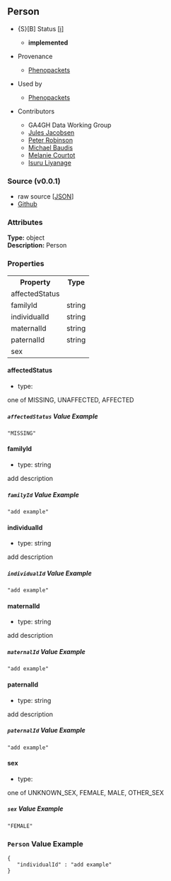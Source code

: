
## Person

* {S}[B] Status  [[i]](https://schemablocks.org/about/sb-status-levels.html)
    - __implemented__

* Provenance  

    - [Phenopackets](https://github.com/phenopackets/phenopacket-schema/blob/master/docs/person.rst)  
* Used by  

    - [Phenopackets](https://github.com/phenopackets/phenopacket-schema/blob/master/docs/person.rst)  

<!--more-->

* Contributors  

    - GA4GH Data Working Group  
    - [Jules Jacobsen](https://orcid.org/0000-0002-3265-15918)  
    - [Peter Robinson](https://orcid.org/0000-0002-0736-91998)  
    - [Michael Baudis](https://orcid.org/0000-0002-9903-4248)  
    - [Melanie Courtot](https://orcid.org/0000-0002-9551-6370)  
    - [Isuru Liyanage](https://orcid.org/0000-0002-4839-5158)  

### Source (v0.0.1)

* raw source [[JSON](./current/Person.json)]
* [Github](https://github.com/ga4gh-schemablocks/sb-phenopackets/blob/master/schemas/Person.yaml)

### Attributes
  
__Type:__ object  
__Description:__ Person

### Properties

<table>
  <tr>
    <th>Property</th>
    <th>Type</th>
  </tr>
  <tr>
    <td>affectedStatus</td>
    <td></td>
  </tr>
  <tr>
    <td>familyId</td>
    <td>string</td>
  </tr>
  <tr>
    <td>individualId</td>
    <td>string</td>
  </tr>
  <tr>
    <td>maternalId</td>
    <td>string</td>
  </tr>
  <tr>
    <td>paternalId</td>
    <td>string</td>
  </tr>
  <tr>
    <td>sex</td>
    <td></td>
  </tr>

</table>


#### affectedStatus

* type: 

one of MISSING, UNAFFECTED, AFFECTED

##### `affectedStatus` Value Example  

```
"MISSING"
```

#### familyId

* type: string

add description

##### `familyId` Value Example  

```
"add example"
```

#### individualId

* type: string

add description

##### `individualId` Value Example  

```
"add example"
```

#### maternalId

* type: string

add description

##### `maternalId` Value Example  

```
"add example"
```

#### paternalId

* type: string

add description

##### `paternalId` Value Example  

```
"add example"
```

#### sex

* type: 

one of UNKNOWN_SEX, FEMALE, MALE, OTHER_SEX

##### `sex` Value Example  

```
"FEMALE"
```


### `Person` Value Example  

```
{
   "individualId" : "add example"
}
```

